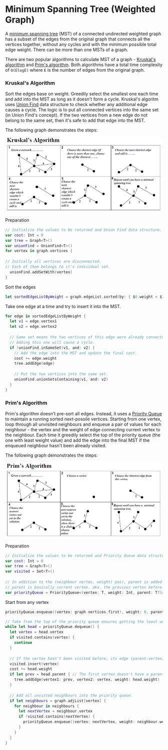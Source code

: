 # Minimum Spanning Tree (Weighted Graph)

A [minimum spanning tree](https://en.wikipedia.org/wiki/Minimum_spanning_tree) (MST) of a connected undirected weighted graph has a subset of the edges from the original graph that connects all the vertices together, without any cycles and with the minimum possible total edge weight. There can be more than one MSTs of a graph.

There are two popular algorithms to calculate MST of a graph - [Kruskal's algorithm](https://en.wikipedia.org/wiki/Kruskal's_algorithm) and [Prim's algorithm](https://en.wikipedia.org/wiki/Prim's_algorithm). Both algorithms have a total time complexity of `O(ElogE)` where `E` is the number of edges from the original graph.

### Kruskal's Algorithm
Sort the edges base on weight. Greedily select the smallest one each time and add into the MST as long as it doesn't form a cycle.
Kruskal's algoritm uses [Union Find](https://github.com/raywenderlich/swift-algorithm-club/tree/master/Union-Find) data structure to check whether any additional edge causes a cycle. The logic is to put all connected vertices into the same set (in Union Find's concept). If the two vertices from a new edge do not belong to the same set, then it's safe to add that edge into the MST.

The following graph demonstrates the steps:

![Graph](Images/kruskal.png)

Preparation
```swift
// Initialize the values to be returned and Union Find data structure.
var cost: Int = 0
var tree = Graph<T>()
var unionFind = UnionFind<T>()
for vertex in graph.vertices {

// Initially all vertices are disconnected.
// Each of them belongs to it's individual set.
  unionFind.addSetWith(vertex)
}
```

Sort the edges
```swift
let sortedEdgeListByWeight = graph.edgeList.sorted(by: { $0.weight < $1.weight })
```

Take one edge at a time and try to insert it into the MST. 
```swift
for edge in sortedEdgeListByWeight {
  let v1 = edge.vertex1
  let v2 = edge.vertex2 
  
  // Same set means the two vertices of this edge were already connected in the MST.
  // Adding this one will cause a cycle.
  if !unionFind.inSameSet(v1, and: v2) {
    // Add the edge into the MST and update the final cost.
    cost += edge.weight
    tree.addEdge(edge)
    
    // Put the two vertices into the same set.
    unionFind.unionSetsContaining(v1, and: v2)
  }
}
```
### Prim's Algorithm
Prim's algorithm doesn't pre-sort all edges. Instead, it uses a [Priority Queue](https://github.com/raywenderlich/swift-algorithm-club/tree/master/Priority%20Queue) to maintain a running sorted next-possile vertices.
Starting from one vertex, loop through all unvisited neighbours and enqueue a pair of values for each neighbour - the vertex and the weight of edge connecting current vertex to the neighbour. Each time it greedily select the top of the priority queue (the one with least weight value) and add the edge into the final MST if the enqueued neighbour hasn't been already visited.

The following graph demonstrates the steps:

![Graph](Images/prim.png)

Preparation
```swift
// Initialize the values to be returned and Priority Queue data structure.
var cost: Int = 0
var tree = Graph<T>()
var visited = Set<T>()

// In addition to the (neighbour vertex, weight) pair, parent is added for the purpose of printing out the MST later.
// parent is basically current vertex. aka. the previous vertex before neigbour vertex gets visited.
var priorityQueue = PriorityQueue<(vertex: T, weight: Int, parent: T?)>(sort: { $0.weight < $1.weight })
```

Start from any vertex
```swift
priorityQueue.enqueue((vertex: graph.vertices.first!, weight: 0, parent: nil))
```

```swift
// Take from the top of the priority queue ensures getting the least weight edge.
while let head = priorityQueue.dequeue() {
  let vertex = head.vertex
  if visited.contains(vertex) {
    continue
  }

  // If the vertex hasn't been visited before, its edge (parent-vertex) is selected for MST.
  visited.insert(vertex)
  cost += head.weight
  if let prev = head.parent { // The first vertex doesn't have a parent.
    tree.addEdge(vertex1: prev, vertex2: vertex, weight: head.weight)
  }

  // Add all unvisted neighbours into the priority queue.
  if let neighbours = graph.adjList[vertex] {
    for neighbour in neighbours {
      let nextVertex = neighbour.vertex
      if !visited.contains(nextVertex) {
        priorityQueue.enqueue((vertex: nextVertex, weight: neighbour.weight, parent: vertex))
      }
    }
  }
}
```
